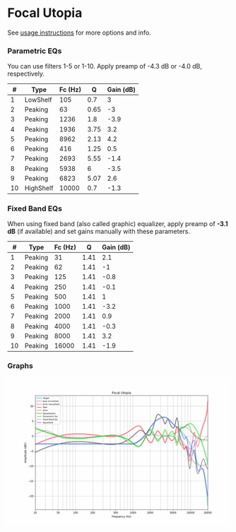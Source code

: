 # Focal Utopia
See [usage instructions](https://github.com/jaakkopasanen/AutoEq#usage) for more options and info.

### Parametric EQs
You can use filters 1-5 or 1-10. Apply preamp of -4.3 dB or -4.0 dB, respectively.

|   # | Type      |   Fc (Hz) |    Q |   Gain (dB) |
|-----|-----------|-----------|------|-------------|
|   1 | LowShelf  |       105 | 0.7  |         3   |
|   2 | Peaking   |        63 | 0.65 |        -3   |
|   3 | Peaking   |      1236 | 1.8  |        -3.9 |
|   4 | Peaking   |      1936 | 3.75 |         3.2 |
|   5 | Peaking   |      8962 | 2.13 |         4.2 |
|   6 | Peaking   |       416 | 1.25 |         0.5 |
|   7 | Peaking   |      2693 | 5.55 |        -1.4 |
|   8 | Peaking   |      5938 | 6    |        -3.5 |
|   9 | Peaking   |      6823 | 5.07 |         2.6 |
|  10 | HighShelf |     10000 | 0.7  |        -1.3 |

### Fixed Band EQs
When using fixed band (also called graphic) equalizer, apply preamp of **-3.1 dB** (if available) and set gains manually with these parameters.

|   # | Type    |   Fc (Hz) |    Q |   Gain (dB) |
|-----|---------|-----------|------|-------------|
|   1 | Peaking |        31 | 1.41 |         2.1 |
|   2 | Peaking |        62 | 1.41 |        -1   |
|   3 | Peaking |       125 | 1.41 |        -0.8 |
|   4 | Peaking |       250 | 1.41 |        -0.1 |
|   5 | Peaking |       500 | 1.41 |         1   |
|   6 | Peaking |      1000 | 1.41 |        -3.2 |
|   7 | Peaking |      2000 | 1.41 |         0.9 |
|   8 | Peaking |      4000 | 1.41 |        -0.3 |
|   9 | Peaking |      8000 | 1.41 |         3.2 |
|  10 | Peaking |     16000 | 1.41 |        -1.9 |

### Graphs
![](./Focal%20Utopia.png)
